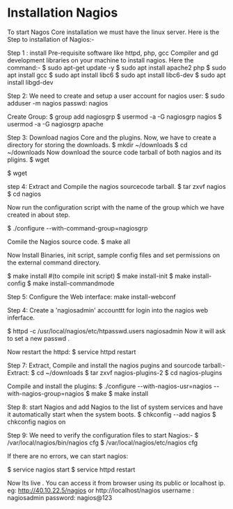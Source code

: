 # Installation Nagios

To start Nagos Core installation we must have the linux server. Here is the Step to installation of Nagios:-

Step 1 :
install Pre-requisite software like httpd, php, gcc Compiler and gd development libraries on your machine to install nagios.
Here the command:-
$ sudo apt-get update -y
$ sudo apt install apache2 php
$ sudo apt install gcc
$ sudo apt install libc6
$ sudo apt install libc6-dev
$ sudo apt install libgd-dev

Step 2:
We need to create and setup a user account for nagios user:
$ sudo adduser -m nagios
 passwd: nagios

Create Group:
$ group add nagiosgrp
$ usermod -a -G nagiosgrp nagios
$ usermod -a -G nagiosgrp apache

Step 3:
Download nagios Core and the plugins. Now, we have to create a directory for storing the downloads.
$ mkdir ~/downloads
$ cd ~/downloads
Now download the source code tarball of both nagios and its pligins.
$ wget 

$ wget

step 4:
Extract and Compile the nagios sourcecode tarball.
$ tar zxvf nagios
$ cd nagios


Now run the configuration script with the name of the group which we have created in about step.

$ ./configure --with-command-group=nagiosgrp

Comile the Nagios source code.
$ make all

Now Install Binaries, init script, sample config files and set permissions on the external command directory.

$ make install #(to compile init script)
$ make install-init
$ make install-config
$ make install-commandmode

Step 5:
Configure the Web interface:
make install-webconf

Step 4:
Create a 'nagiosadmin' accounttt for login into the nagios web inferface.

$ httpd -c /usr/local/nagios/etc/htpasswd.users nagiosadmin
Now it will ask to set a new passwd .

Now restart the httpd:
$ service httpd restart

Step 7:
Extract, Compile and install the nagios pugins and sourcode tarball:-
Extract:
$ cd ~/downloads
$ tar zxvf nagios-plugins-2
$ cd nagios-plugins

Compile and install the plugins:
$ ./configure --with-nagios-usr=nagios --with-nagios-group=nagios
$ make
$ make install

Step 8:
start Nagios and add Nagios to the list of system services and have it automatically start when the system boots.
$ chkconfig --add nagios
$ chkconfig nagios on 


Step 9:
We need to verify the configuration files to start Nagios:-
$ /var/local/nagios/bin/nagios cfg
$ /var/local/nagios/etc/nagios cfg

If there are no errors, we can start nagios:

$ service nagios start
$ service httpd restart

Now Its live . You can access it from browser using its public or localhost ip.
eg: http://40.10.22.5/nagios or http://localhost/nagios
username : nagiosadmin
password: nagios@123